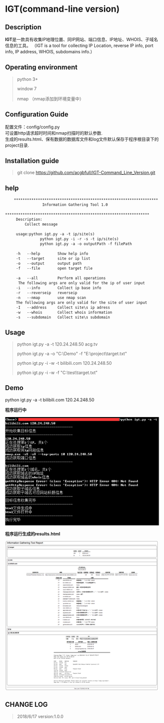 # IGT(command-line version)

## Description

**IGT**是一款具有收集IP地理位置、同IP网站、端口信息、IP地址、WHOIS、子域名信息的工具。
（IGT is a tool for collecting IP Location, reverse IP info, port info, IP address, WHOIS, subdomains info.）


## Operating environment

> python 3+
>
> window 7
>
> nmap （nmap添加到环境变量中）


## Configuration Guide
配置文件：config/config.py <br>
可设置http请求超时时间和nmap扫描时的默认参数. <br>
生成的results.html、保有数据的数据库文件和log文件默认保存于程序根目录下的project目录. <br>


## Installation guide

>git clone https://github.com/acgbfull/IGT-Command_Line_Version.git


## help
        ******************************************************************
                     Information Gathering Tool 1.0                     
         ******************************************************************
         Description:
             Collect message
         
         usage:python igt.py -a -t ip/site(s)
                    python igt.py -i -r -s -t ip/site(s)
                    python igt.py -a -o outputPath -f filePath

         -h   --help        Show help info 
         -t   --target      site or ip list
         -o   --output      output path
         -f   --file        open target file
         
         -a   --all         Perform all operations
          The following args are only valid for the ip of user input
         -i   --info        Collect ip base info
         -r   --reverseip   reverseip
         -n   --nmap        use nmap scan
         The following args are only valid for the site of user input
         -I   --address     Collect site\s ip adress
         -w   --whois       Collect whois information
         -s   --subdomain   Collect site\s subdomain


## Usage

> python igt.py -a -t 120.24.248.50 acg.tv
>
> python igt.py -a -o "C:\Demo" -f "E:\project\target.txt"
>
> python igt.py -i -w -t bilibili.com 120.24.248.50
>
> python igt.py -i -w -f "C:\test\target.txt"


## Demo

python igt.py -a -t bilibili.com 120.24.248.50

**程序运行中**

![run截图](https://github.com/acgbfull/IGT-Command_Line_Version/raw/master/images/run.png "UI截图")

**程序运行生成的results.html**

![result截图](https://github.com/acgbfull/IGT-Command_Line_Version/raw/master/images/result.png "UI截图")


## CHANGE LOG

>2018/6/17  version:1.0.0

